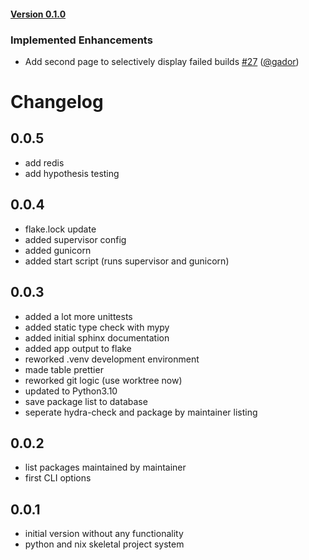 #### [Version 0.1.0](https://gador/nix-check-build-merge/releases/tag/0.1.0) 
### Implemented Enhancements 
- Add second page to selectively display failed builds [#27](https://gador/nix-check-build-merge/issues/#27) ([@gador](https://github.com/@gador))
 
 # Changelog

## 0.0.5
- add redis
- add hypothesis testing

## 0.0.4
- flake.lock update
- added supervisor config
- added gunicorn
- added start script  (runs supervisor and gunicorn)

## 0.0.3
- added a lot more unittests
- added static type check with mypy
- added initial sphinx documentation
- added app output to flake
- reworked .venv development environment
- made table prettier
- reworked git logic (use worktree now)
- updated to Python3.10
- save package list to database
- seperate hydra-check and package by maintainer listing

## 0.0.2 
- list packages maintained by maintainer
- first CLI options

## 0.0.1
- initial version without any functionality
- python and nix skeletal project system

